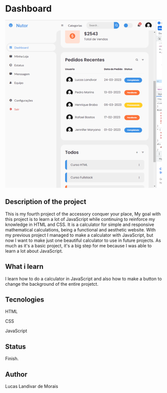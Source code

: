 <h1>Dashboard</h1>
<img src="Projeto-mentoria-2/img/Dashboard.png">

<h2>Description of the project</h2>
<p>This is my fourth project of the accessory conquer your place, My goal with this project is to learn a lot of JavaScript while continuing to reinforce my knowledge in HTML and CSS. It is a calculator for simple and responsive mathematical calculations, being a functional and aesthetic website.  With my previous project I managed to make a calculator with JavaScript, but now I want to make just one beautiful calculator to use in future projects. As much as it's a basic project, it's a big step for me because I was able to learn a lot about JavaScript.</p> 

<h2>What i learn</h2>
<p>I learn how to do a calculator in JavaScript and also how to make a button to change the background of the entire projetct.</p>

<h2>Tecnologies</h2>
<p>HTML</p>
<p>CSS</p>
<p>JavaScript</p>

<h2>Status</h2>
<p>Finish.</p>

<h2>Author</h2>
<p>Lucas Landivar de Morais</p>

